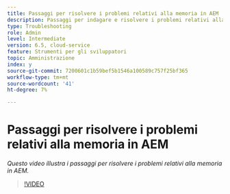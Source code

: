 ```yaml
---
title: Passaggi per risolvere i problemi relativi alla memoria in AEM
description: Passaggi per indagare e risolvere i problemi relativi alla memoria
type: Troubleshooting
role: Admin
level: Intermediate
version: 6.5, cloud-service
feature: Strumenti per gli sviluppatori
topic: Amministrazione
index: y
source-git-commit: 7200601c1b59bef5b1546a100589c757f25bf365
workflow-type: tm+mt
source-wordcount: '41'
ht-degree: 7%

---
```


# Passaggi per risolvere i problemi relativi alla memoria in AEM

*Questo video illustra i passaggi per risolvere i problemi relativi alla memoria in AEM.*

>[!VIDEO](https://video.tv.adobe.com/v/335473?quality=9&learn=on)